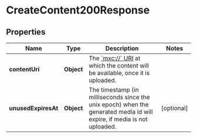 

# CreateContent200Response


## Properties

| Name | Type | Description | Notes |
|------------ | ------------- | ------------- | -------------|
|**contentUri** | **Object** | The [&#x60;mxc://&#x60; URI](/client-server-api/#matrix-content-mxc-uris) at which the content will be available, once it is uploaded. |  |
|**unusedExpiresAt** | **Object** | The timestamp (in milliseconds since the unix epoch) when the generated media id will expire, if media is not uploaded. |  [optional] |



